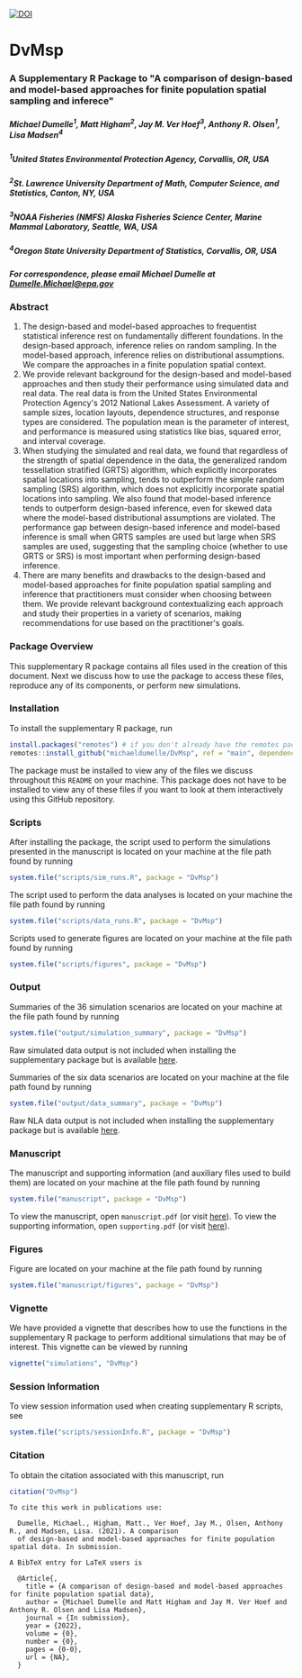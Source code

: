 [![DOI](https://zenodo.org/badge/332001897.svg)](https://zenodo.org/badge/latestdoi/332001897)

# DvMsp

### A Supplementary R Package to "A comparison of design-based and model-based approaches for finite population spatial sampling and inferece"

##### Michael Dumelle<sup>1</sup>, Matt Higham<sup>2</sup>, Jay M. Ver Hoef<sup>3</sup>, Anthony R. Olsen<sup>1</sup>, Lisa Madsen<sup>4</sup>

##### <sup>1</sup>United States Environmental Protection Agency, Corvallis, OR, USA
##### <sup>2</sup>St. Lawrence University Department of Math, Computer Science, and Statistics, Canton, NY, USA
##### <sup>3</sup>NOAA Fisheries (NMFS) Alaska Fisheries Science Center, Marine Mammal Laboratory, Seattle, WA, USA
##### <sup>4</sup>Oregon State University Department of Statistics, Corvallis, OR, USA
##### For correspondence, please email Michael Dumelle at Dumelle.Michael@epa.gov

### Abstract

  1.   The design-based and model-based approaches to frequentist statistical inference rest on fundamentally different foundations. In the design-based approach, inference relies on random sampling. In the model-based approach, inference relies on distributional assumptions. We compare the approaches in a finite population spatial context.
  2. We provide relevant background for the design-based and model-based approaches and then study their performance using simulated data and real data. The real data is from the United States Environmental Protection Agency's 2012 National Lakes Assessment. A variety of sample sizes, location layouts, dependence structures, and response types are considered. The population mean is the parameter of interest, and performance is measured using statistics like bias, squared error, and interval coverage.
  3. When studying the simulated and real data, we found that regardless of the strength of spatial dependence in the data, the generalized random tessellation stratified (GRTS) algorithm, which explicitly incorporates spatial locations into sampling, tends to outperform the simple random sampling (SRS) algorithm, which does not explicitly incorporate spatial locations into sampling. We also found that model-based inference tends to outperform design-based inference, even for skewed data where the model-based distributional assumptions are violated. The performance gap between design-based inference and model-based inference is small when GRTS samples are used but large when SRS samples are used, suggesting that the sampling choice (whether to use GRTS or SRS) is most important when performing design-based inference.
  4. There are many benefits and drawbacks to the design-based and model-based approaches for finite population spatial sampling and inference that practitioners must consider when choosing between them. We provide relevant background contextualizing each approach and study their properties in a variety of scenarios, making recommendations for use based on the practitioner's goals.

### Package Overview

This supplementary R package contains all files used in the creation of this document. Next we discuss how to use the package to access these files, reproduce any of its components, or perform new simulations.

### Installation

To install the supplementary R package, run
```r
install.packages("remotes") # if you don't already have the remotes package installed
remotes::install_github("michaeldumelle/DvMsp", ref = "main", dependencies = TRUE)
```

The package must be installed to view any of the files we discuss throughout this `README` on your machine. This package does not have to be installed to view any of these files if you want to look at them interactively using this GitHub repository.

### Scripts

After installing the package, the script used to perform the simulations presented in the manuscript is located on your machine at the file path found by running
```r
system.file("scripts/sim_runs.R", package = "DvMsp")
```

The script used to perform the data analyses is located on your machine the file path found by running
```r
system.file("scripts/data_runs.R", package = "DvMsp")
```

Scripts used to generate figures are located on your machine at the file path found by running
```r
system.file("scripts/figures", package = "DvMsp")
```

### Output

Summaries of the 36 simulation scenarios are located on your machine at the file path found by running
```r
system.file("output/simulation_summary", package = "DvMsp")
```

Raw simulated data output is not included when installing the supplementary package but is available [here](https://github.com/michaeldumelle/DvMsp/tree/main/inst/output/simulation_raw).

Summaries of the six data scenarios are located on your machine at the file path found by running
```r
system.file("output/data_summary", package = "DvMsp")
```

Raw NLA data output is not included when installing the supplementary package but is available [here](https://github.com/michaeldumelle/DvMsp/tree/main/inst/output/data_raw).

### Manuscript

The manuscript and supporting information (and auxiliary files used to build them) are located on your machine at the file path found by running
```r
system.file("manuscript", package = "DvMsp")
```

To view the manuscript, open `manuscript.pdf` (or visit [here](https://github.com/michaeldumelle/DvMsp/blob/main/inst/manuscript/manuscript.pdf)). To view the supporting information, open `supporting.pdf` (or visit [here](https://github.com/michaeldumelle/DvMsp/blob/main/inst/manuscript/supporting.pdf)).

### Figures

Figure are located on your machine at the file path found by running
```r
system.file("manuscript/figures", package = "DvMsp")
```

### Vignette

We have provided a vignette that describes how to use the functions in the supplementary R package to perform additional simulations that may be of interest. This vignette can be viewed by running
```r
vignette("simulations", "DvMsp")
```

### Session Information

To view session information used when creating supplementary R scripts, see
```r
system.file("scripts/sessionInfo.R", package = "DvMsp")
```

### Citation

To obtain the citation associated with this manuscript, run
```r
citation("DvMsp")
```

```
To cite this work in publications use:

  Dumelle, Michael., Higham, Matt., Ver Hoef, Jay M., Olsen, Anthony R., and Madsen, Lisa. (2021). A comparison
  of design-based and model-based approaches for finite population spatial data. In submission.

A BibTeX entry for LaTeX users is

  @Article{,
    title = {A comparison of design-based and model-based approaches for finite population spatial data},
    author = {Michael Dumelle and Matt Higham and Jay M. Ver Hoef and Anthony R. Olsen and Lisa Madsen},
    journal = {In submission},
    year = {2022},
    volume = {0},
    number = {0},
    pages = {0-0},
    url = {NA},
  }

```
